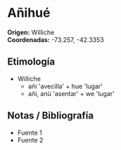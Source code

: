 # Añihué

**Origen:** Williche  
**Coordenadas:** -73.257, -42.3353

## Etimología
- Williche
    - añi 'avecilla' + hue 'lugar'
    - añi, anü 'asentar' + we 'lugar'

## Notas / Bibliografía
- Fuente 1
- Fuente 2

